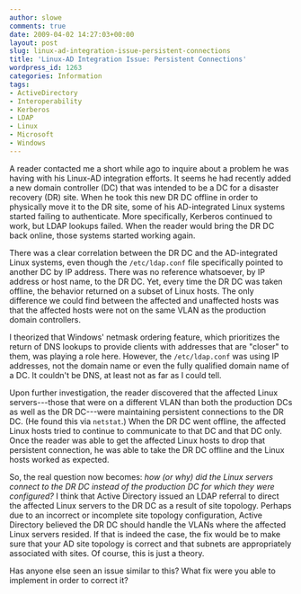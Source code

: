 ```yaml
---
author: slowe
comments: true
date: 2009-04-02 14:27:03+00:00
layout: post
slug: linux-ad-integration-issue-persistent-connections
title: 'Linux-AD Integration Issue: Persistent Connections'
wordpress_id: 1263
categories: Information
tags:
- ActiveDirectory
- Interoperability
- Kerberos
- LDAP
- Linux
- Microsoft
- Windows
---
```


A reader contacted me a short while ago to inquire about a problem he was having with his Linux-AD integration efforts. It seems he had recently added a new domain controller (DC) that was intended to be a DC for a disaster recovery (DR) site. When he took this new DR DC offline in order to physically move it to the DR site, some of his AD-integrated Linux systems started failing to authenticate. More specifically, Kerberos continued to work, but LDAP lookups failed. When the reader would bring the DR DC back online, those systems started working again.

There was a clear correlation between the DR DC and the AD-integrated Linux systems, even though the `/etc/ldap.conf` file specifically pointed to another DC by IP address. There was no reference whatsoever, by IP address or host name, to the DR DC. Yet, every time the DR DC was taken offline, the behavior returned on a subset of Linux hosts. The only difference we could find between the affected and unaffected hosts was that the affected hosts were not on the same VLAN as the production domain controllers.

I theorized that Windows' netmask ordering feature, which prioritizes the return of DNS lookups to provide clients with addresses that are "closer" to them, was playing a role here. However, the `/etc/ldap.conf` was using IP addresses, not the domain name or even the fully qualified domain name of a DC. It couldn't be DNS, at least not as far as I could tell.

Upon further investigation, the reader discovered that the affected Linux servers---those that were on a different VLAN than both the production DCs as well as the DR DC---were maintaining persistent connections to the DR DC. (He found this via `netstat`.) When the DR DC went offline, the affected Linux hosts tried to continue to communicate to that DC and that DC only. Once the reader was able to get the affected Linux hosts to drop that persistent connection, he was able to take the DR DC offline and the Linux hosts worked as expected.

So, the real question now becomes: _how (or why) did the Linux servers connect to the DR DC instead of the production DC for which they were configured?_ I think that Active Directory issued an LDAP referral to direct the affected Linux servers to the DR DC as a result of site topology. Perhaps due to an incorrect or incomplete site topology configuration, Active Directory believed the DR DC should handle the VLANs where the affected Linux servers resided. If that is indeed the case, the fix would be to make sure that your AD site topology is correct and that subnets are appropriately associated with sites. Of course, this is just a theory.

Has anyone else seen an issue similar to this? What fix were you able to implement in order to correct it?
